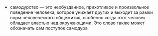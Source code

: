 - самодурство  — это необузданное, прихотливое и произвольное поведение человека, которое унижает других и выходит за рамки норм человеческого общежития, особенно когда этот человек обладает властью над окружающими. Это слово также может обозначать сам поступок самодура